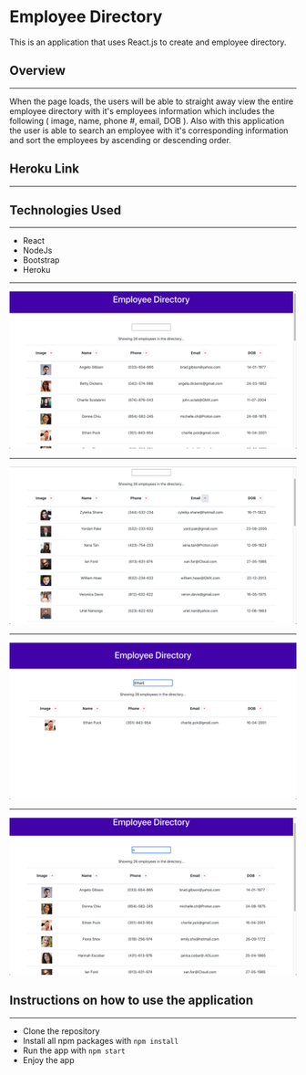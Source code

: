 # Employee Directory

This is an application that uses React.js to create and employee directory.

## Overview
___

When the page loads, the users will be able to straight away view the entire employee directory with it's employees information which includes the following ( image, name, phone #, email, DOB ).  Also with this application the user is able to search an employee with it's corresponding information and sort the employees by ascending or descending order. 


## Heroku Link
___


## Technologies Used 
___

* React
* NodeJs
 * Bootstrap
 * Heroku
 ___
 
 <img src="images/ascending.png">
 
___
 
<img src="images/descending.png">
  
___
  
<img src="images/name.png">
   
___
   
 <img src="images/letter.png">

## Instructions on how to use the application
___

* Clone the repository
* Install all npm packages with `npm install`
* Run the app with `npm start`
* Enjoy the app

